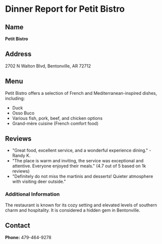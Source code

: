 # Dinner Report for Petit Bistro

## Name
**Petit Bistro**

## Address
2702 N Walton Blvd, Bentonville, AR 72712

## Menu
Petit Bistro offers a selection of French and Mediterranean-inspired dishes, including:
- Duck
- Osso Buco
- Various fish, pork, beef, and chicken options
- Grand-mère cuisine (French comfort food)

## Reviews
- "Great food, excellent service, and a wonderful experience dining." - Randy K.
- "The place is warm and inviting, the service was exceptional and attentive. Everyone enjoyed their meals." (4.7 out of 5 based on 1k reviews)
- "Definitely do not miss the martinis and desserts! Quieter atmosphere with visiting deer outside." 

### Additional Information
The restaurant is known for its cozy setting and elevated levels of southern charm and hospitality. It is considered a hidden gem in Bentonville.

## Contact
**Phone:** 479-464-9278